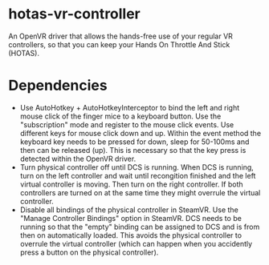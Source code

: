 # hotas-vr-controller
An OpenVR driver that allows the hands-free use of your regular VR controllers, so that you can keep your Hands On Throttle And Stick (HOTAS). 


# Dependencies
* Use AutoHotkey + AutoHotkeyInterceptor to bind the left and right mouse click of the finger mice to a keyboard button. Use the "subscription" mode and register to the mouse click events. Use different keys for mouse click down and up. Within the event method the keyboard key needs to be pressed for down, sleep for 50-100ms and then can be released (up). This is necessary so that the key press is detected within the OpenVR driver.
* Turn physical controller off until DCS is running. When DCS is running, turn on the left controller and wait until recongition finished and the left virtual controller is moving. Then turn on the right controller. If both controllers are turned on at the same time they might overrule the virtual controller.
* Disable all bindings of the physical controller in SteamVR. Use the "Manage Controller Bindings" option in SteamVR. DCS needs to be running so that the "empty" binding can be assigned to DCS and is from then on automatically loaded. This avoids the physical controller to overrule the virtual controller (which can happen when you accidently press a button on the physical controller).
